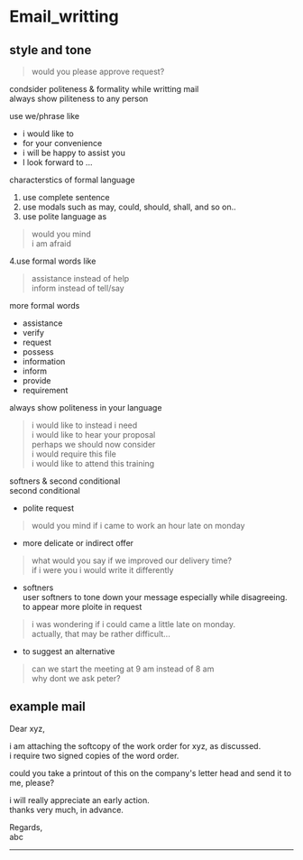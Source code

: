 # Email_writting

## style and tone

> would you please approve request?  

condsider politeness & formality while writting mail  
always show piliteness to any person  

use we/phrase like  
- i would like to  
- for your convenience  
- i will be happy to assist you  
- l look forward to ...  

characterstics of formal language  
1. use complete sentence  
2. use modals such as may, could, should, shall, and so on..  
3. use polite language as  
> would you mind  
> i am afraid  

4.use formal words like  
  > assistance instead of help  
  > inform instead of tell/say  

more formal words  
- assistance  
- verify  
- request  
- possess  
- information  
- inform  
- provide  
- requirement  

always show politeness in your language  
> i would like to instead i need  
> i would like to hear your proposal  
> perhaps we should now consider  
> i would require this file  
> i would like to attend this training  

softners & second conditional  
second conditional  
+ polite request  
> would you mind if i came to work an hour late on monday  
 
+ more delicate or indirect offer  
> what would you say if we improved our delivery time?  
> if i were you i would write it differently  

+ softners  
user softners to tone down your message especially while disagreeing.  
to appear more ploite in request  
> i was wondering if i could came a little late on monday.  
> actually, that may be rather difficult...  

+ to suggest an alternative  
> can we start the meeting at 9 am instead of 8 am  
> why dont we ask peter?  

example mail  
---

Dear xyz,  

i am attaching the softcopy of the work order for xyz, as discussed.  
i require two signed copies of the word order.  

could you take a printout of this on the company's letter head and send it to  me, please?  

i will really appreciate an early action.  
thanks very much, in advance.  

Regards,  
abc  

---


